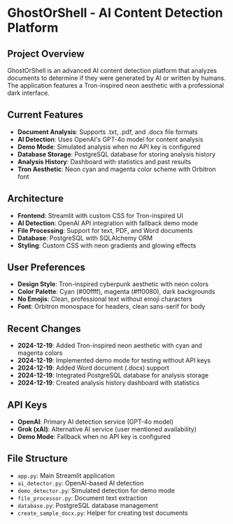 # GhostOrShell - AI Content Detection Platform

## Project Overview
GhostOrShell is an advanced AI content detection platform that analyzes documents to determine if they were generated by AI or written by humans. The application features a Tron-inspired neon aesthetic with a professional dark interface.

## Current Features
- **Document Analysis**: Supports .txt, .pdf, and .docx file formats
- **AI Detection**: Uses OpenAI's GPT-4o model for content analysis
- **Demo Mode**: Simulated analysis when no API key is configured
- **Database Storage**: PostgreSQL database for storing analysis history
- **Analysis History**: Dashboard with statistics and past results
- **Tron Aesthetic**: Neon cyan and magenta color scheme with Orbitron font

## Architecture
- **Frontend**: Streamlit with custom CSS for Tron-inspired UI
- **AI Detection**: OpenAI API integration with fallback demo mode
- **File Processing**: Support for text, PDF, and Word documents
- **Database**: PostgreSQL with SQLAlchemy ORM
- **Styling**: Custom CSS with neon gradients and glowing effects

## User Preferences
- **Design Style**: Tron-inspired cyberpunk aesthetic with neon colors
- **Color Palette**: Cyan (#00ffff), magenta (#ff0080), dark backgrounds
- **No Emojis**: Clean, professional text without emoji characters
- **Font**: Orbitron monospace for headers, clean sans-serif for body

## Recent Changes
- **2024-12-19**: Added Tron-inspired neon aesthetic with cyan and magenta colors
- **2024-12-19**: Implemented demo mode for testing without API keys
- **2024-12-19**: Added Word document (.docx) support
- **2024-12-19**: Integrated PostgreSQL database for analysis storage
- **2024-12-19**: Created analysis history dashboard with statistics

## API Keys
- **OpenAI**: Primary AI detection service (GPT-4o model)
- **Grok (xAI)**: Alternative AI service (user mentioned availability)
- **Demo Mode**: Fallback when no API key is configured

## File Structure
- `app.py`: Main Streamlit application
- `ai_detector.py`: OpenAI-based AI detection
- `demo_detector.py`: Simulated detection for demo mode
- `file_processor.py`: Document text extraction
- `database.py`: PostgreSQL database management
- `create_sample_docx.py`: Helper for creating test documents